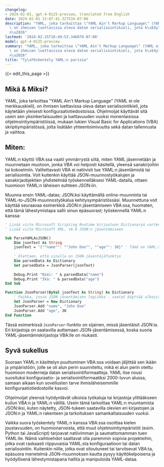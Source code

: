 ```yaml
---
changelog:
- 2024-02-01, gpt-4-0125-preview, translated from English
date: 2024-02-01 22:07:41.327534-07:00
description: "YAML, joka tarkoittaa \"YAML Ain't Markup Language\" (YAML ei ole merkkauskieli),\
  \ on ihmisen luettavissa oleva datan serialisointikieli, jota k\xE4ytet\xE4\xE4\
  n\u2026"
lastmod: '2024-02-25T18:49:53.346079-07:00'
model: gpt-4-0125-preview
summary: "YAML, joka tarkoittaa \"YAML Ain't Markup Language\" (YAML ei ole merkkauskieli),\
  \ on ihmisen luettavissa oleva datan serialisointikieli, jota k\xE4ytet\xE4\xE4\
  n\u2026"
title: "Ty\xF6skentely YAML:n parissa"
---
```


{{< edit_this_page >}}

## Mikä & Miksi?

YAML, joka tarkoittaa "YAML Ain't Markup Language" (YAML ei ole merkkauskieli), on ihmisen luettavissa oleva datan serialisointikieli, jota käytetään yleisesti konfiguraatiotiedostoissa. Ohjelmoijat käyttävät sitä usein sen yksinkertaisuuden ja luettavuuden vuoksi monenlaisissa ohjelmointiympäristöissä, mukaan lukien Visual Basic for Applications (VBA) skriptiympäristössä, jotta lisätään yhteentoimivuutta sekä datan tallennusta ja vaihtoa.

## Miten:

YAML:n käyttö VBA:ssa vaatii ymmärrystä siitä, miten YAML jäsennetään ja muunnetaan muotoon, jonka VBA voi helposti käsitellä, yleensä sanakirjoihin tai kokoelmiin. Valitettavasti VBA ei natiivisti tue YAML:n jäsentämistä tai serialisointia. Voit kuitenkin käyttää JSON-muunnostyökalujen ja sanakirjaobjektien yhdistelmää työskennelläksesi YAML-datalla, ottaen huomioon YAML:n läheisen suhteen JSON:iin.

Muunna ensin YAML-datas; JSON:ksi käyttämällä online-muunninta tai YAML-to-JSON-muunnostyökalua kehitysympäristössäsi. Muunnettuna voit käyttää seuraavaa esimerkkiä JSON:n jäsentämiseen VBA:ssa, huomaten, että tämä lähestymistapa sallii sinun epäsuorast; työskennellä YAML:n kanssa:

```vb
' Lisää viite Microsoft Scripting Runtime kirjastoon Dictionaryä varten
' Lisää viite Microsoft XML, v6.0 JSON:n jäsentämiseen

Sub ParseYAMLAsJSON()
    Dim jsonText As String
    jsonText = "{""name"": ""John Doe"", ""age"": 30}" ' Tämä on YAML:sta muunnettua JSON:ia
    
    ' Olettaen, että sinulla on JSON-jäsentäjäfunktio
    Dim parsedData As Dictionary
    Set parsedData = JsonParser(jsonText)
    
    Debug.Print "Nimi: " & parsedData("name")
    Debug.Print "Ikä: " & parsedData("age")
End Sub

Function JsonParser(ByVal jsonText As String) As Dictionary
    ' Paikka, jossa JSON-jäsentämisen logiikka - saatat käyttää ulkoista kirjastoa tässä
    Set JsonParser = New Dictionary
    JsonParser.Add "name", "John Doe"
    JsonParser.Add "age", 30
End Function
```
Tässä esimerkissä `JsonParser`-funktio on sijainen, missä jäsentäisit JSON:ia. Eri kirjastoja on saatavilla auttamaan JSON-jäsentämisessä, koska suoria YAML-jäsentämiskirjastoja VBA:lle on niukasti.

## Syvä sukellus

Suoraan YAML:n käsittelyn puuttuminen VBA:ssa voidaan jäljittää sen ikään ja ympäristöön, jolle se oli alun perin suunniteltu, mikä ei alun perin otettu huomioon moderneja datan serialisointiformaatteja. YAML itse nousi suosituksi konfiguraatio- ja serialisointiformaatiksi 2000-luvun alussa, samaan aikaan kun sovellusten tarve ihmisläheisemmille konfiguraatiotiedostoille kasvoi.

Ohjelmoijat yleensä hyödyntävät ulkoisia työkaluja tai kirjastoja ylittääkseen kuilun VBA:n ja YAML:n välillä. Usein tämä tarkoittaa YAML:n muuntamista JSON:iksi, kuten näytetty, JSON-tukeen saatavilla olevien eri kirjastojen ja JSON:n ja YAML:n rakenteen ja tarkoituksen samankaltaisuuden vuoksi.

Vaikka suora työskentely YAML:n kanssa VBA:ssa osoittaa kielen joustavuuden, on huomionarvoista, että muut ohjelmointiympäristöt (esim. Python tai JavaScript) tarjoavat natiivimman ja saumattomamman tuen YAML:lle. Nämä vaihtoehdot saattavat olla paremmin sopivia projekteihin, jotka ovat raskaasti riippuvaisia YAML:sta konfiguraatioon tai datan serialisointiin. Kuitenkin niille, jotka ovat sitoutuneet tai tarvitsevat VBA:ta, epäsuora menetelmä JSON-muunnoksen kautta pysyy käyttökelpoisena ja hyödyllisenä lähestymistapana hallita ja manipuloida YAML-dataa.
